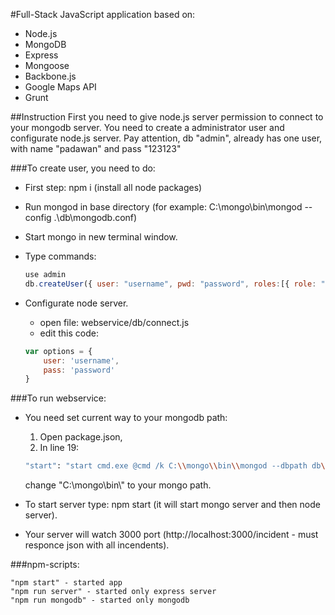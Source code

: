#Full-Stack JavaScript application based on:  
* Node.js
* MongoDB
* Express
* Mongoose
* Backbone.js
* Google Maps API
* Grunt

##Instruction
First you need to give node.js server permission to connect to your mongodb server. You need to create a administrator user and configurate node.js server. Pay attention, db "admin", already has one user, with name "padawan" and pass "123123"

###To create user, you need to do:
* First step: npm i (install all node packages)
* Run mongod in base directory (for example: C:\\mongo\\bin\\mongod --config .\\db\\mongodb.conf)
* Start mongo in new terminal window.
* Type commands:


    ```javascript
    use admin
    db.createUser({ user: "username", pwd: "password", roles:[{ role: "readWrite", db: "maydan" }]})
    ```

* Configurate node server.
    * open file: webservice/db/connect.js
    * edit this code:
    ```javascript
    var options = {  
        user: 'username',  
        pass: 'password'  
    }
    ```

###To run webservice: 
* You need set current way to your mongodb path:  
  1) Open package.json,   
  2) In line 19: 
    ```bash
    "start": "start cmd.exe @cmd /k C:\\mongo\\bin\\mongod --dbpath db\\data | supervisor ./bin/www"
    ```

    change "C:\\mongo\\bin\\" to your mongo path.
* To start server type: npm start (it will start mongo server and then node server).
* Your server will watch 3000 port (http://localhost:3000/incident - must responce json with all incendents).

###npm-scripts:  

    "npm start" - started app
    "npm run server" - started only express server
    "npm run mongodb" - started only mongodb
